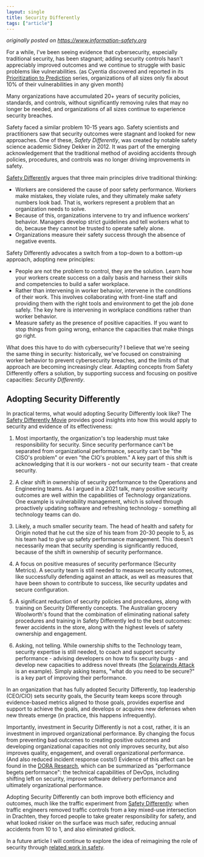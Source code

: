 ```yaml
---
layout: single
title: Security Differently
tags: ["article"]
---
```

*originally posted on <https://www.information-safety.org>*

For a while, I've been seeing evidence that cybersecurity, especially traditional security, has been stagnant; adding security controls hasn't appreciably improved outcomes and we continue to struggle with basic problems like vulnerabilities. (as Cyentia discovered and reported in its [Prioritization to Prediction](https://www.cyentia.com/pithy-p2p/) series, organizations of all sizes only fix about 10% of their vulnerabilities in any given month)

Many organizations have accumulated 20+ years of security policies, standards, and controls, without significantly removing rules that may no longer be needed, and organizations of all sizes continue to experience security breaches.

Safety faced a similar problem 10-15 years ago. Safety scientists and practitioners saw that security outcomes were stagnant and looked for new approaches. One of these, *Safety Differently*, was created by notable safety science academic Sidney Dekker in 2012. It was part of the emerging acknowledgement that the traditional method of avoiding accidents through policies, procedures, and controls was no longer driving improvements in safety.

[Safety Differently](https://naspweb.com/blog/what-is-safety-differently/) argues that three main principles drive traditional thinking:

- Workers are considered the cause of poor safety performance. Workers make mistakes, they violate rules, and they ultimately make safety numbers look bad. That is, workers represent a problem that an organization needs to solve.
- Because of this, organizations intervene to try and influence workers’ behavior. Managers develop strict guidelines and tell workers what to do, because they cannot be trusted to operate safely alone.
- Organizations measure their safety success through the absence of negative events.

Safety Differently advocates a switch from a top-down to a bottom-up approach, adopting new principles:

- People are not the problem to control, they are the solution. Learn how your workers create success on a daily basis and harness their skills and competencies to build a safer workplace.
- Rather than intervening in worker behavior, intervene in the conditions of their work. This involves collaborating with front-line staff and providing them with the right tools and environment to get the job done safely. The key here is intervening in workplace conditions rather than worker behavior.
- Measure safety as the presence of positive capacities. If you want to stop things from going wrong, enhance the capacities that make things go right.

What does this have to do with cybersecurity? I believe that we're seeing the same thing in security: historically, we've focused on constraining worker behavior to prevent cybersecurity breaches, and the limits of that approach are becoming increasingly clear. Adapting concepts from Safety Differently offers a solution, by supporting success and focusing on positive capacities: *Security Differently*.

## Adopting Security Differently

In practical terms, what would adopting Security Differently look like? The [Safety Differently Movie](https://www.youtube.com/watch?v=EeIucLnEa24) provides good insights into how this would apply to security and evidence of its effectiveness:

1. Most importantly, the organization's top leadership must take responsibility for security. Since security performance can't be separated from organizational performance, security can't be "the CISO's problem" or even "the CIO's problem." A key part of this shift is acknowledging that it is our workers - not our security team - that create security.

1. A clear shift in ownership of security performance to the Operations and Engineering teams. As I argued in a 2021 talk, many positive security outcomes are well within the capabilities of Technology organizations. One example is vulnerability management, which is solved through proactively updating software and refreshing technology - something all technology teams can do.

1. Likely, a much smaller security team. The head of health and safety for Origin noted that he cut the size of his team from 20-30 people to 5, as his team had to give up safety performance management. This doesn't necessarily mean that security spending is significantly reduced, because of the shift in ownership of security performance.

1. A focus on positive measures of security performance (Security Metrics). A security team is still needed to measure security outcomes, like successfully defending against an attack, as well as measures that have been shown to contribute to success, like security updates and secure configuration.

1. A significant reduction of security policies and procedures, along with training on Security Differently concepts. The Australian grocery Woolworth's found that the combination of eliminating national safety procedures and training in Safety Differently led to the best outcomes: fewer accidents in the store, along with the highest levels of safety ownership and engagement.

1. Asking, not telling. While ownership shifts to the Technology team, security expertise is still needed, to coach and support security performance - advising developers on how to fix security bugs - and develop new capacities to address novel threats (the [Solarwinds Attack](https://en.wikipedia.org/wiki/2020_United_States_federal_government_data_breach) is an example). Simply asking teams, "what do you need to be secure?" is a key part of improving their performance.

In an organization that has fully adopted Security Differently, top leadership (CEO/CIO) sets security goals, the Security team keeps score through evidence-based metrics aligned to those goals, provides expertise and support to achieve the goals, and develops or acquires new defenses when new threats emerge (in practice, this happens infrequently).

Importantly, investment in Security Differently is not a cost, rather, it is an investment in improved organizational performance. By changing the focus from preventing bad outcomes to creating positive outcomes and developing organizational capacities not only improves security, but also improves quality, engagement, and overall organizational performance. (And also reduced incident response costs!) Evidence of this affect can be found in the [DORA Research](https://dora.dev/research/), which can be summarized as "performance begets performance": the technical capabilities of DevOps, including shifting left on security, improve software delivery performance and ultimately organizational performance.

Adopting Security Differently can both improve both efficiency and outcomes, much like the traffic experiment from [Safety Differently](https://www.youtube.com/watch?v=EeIucLnEa24): when traffic engineers removed traffic controls from a key mixed-use intersection in Drachten, they forced people to take greater responsibility for safety, and what looked riskier on the surface was much safer, reducing annual accidents from 10 to 1, and also eliminated gridlock.

In a future article I will continue to explore the idea of reimagining the role of security through [related work in safety](https://safetyofwork.com/episodes/ep60-how-does-safety-ii-reimagine-the-role-of-a-safety-professional).
